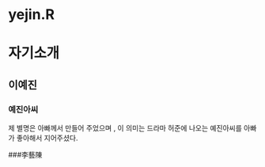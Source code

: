 # yejin.R
# 자기소개
## 이예진

### 예진아씨
제 별명은 아빠께서 만들어 주었으며 , 이 의미는 드라마 허준에 나오는 예진아씨를 아빠가 좋아해서 지어주셨다.

###李藝陳
